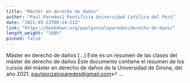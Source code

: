 ```yaml
---
title: "Máster en derecho de daños"
author: "Paul Paredes1 Pontificia Universidad Católica del Perú"
date: "2021-03-23T00:14:21Z"
link: "https://bookdown.org/paulgonzaloparedes/derecho-de-daos/"
length_weight: "100%"
pinned: false
---
```


Máster en derecho de daños [...] Este es un resumen de las clases del máster de derecho de daños Este documento contiene el resumen de los cursos del máster en derecho de daños de la Universidad de Girona, del año 2021. paulgonzaloparedes@gmail.com↩︎ ...
